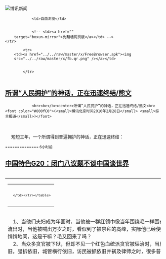 

<img src="../../raw/master/x/logo_40.gif" alt="博讯新闻"/>
<table>
    <tr>
                
                <td>自由浏览</td>
        
        
                <!-- <td><a href=""
        target="boxun-mirror">免翻墙网页版</a></td> -->
    </tr>
    
            <tr>
        <td><a href="../../raw/master/x/FreeBrowser.apk"><img
        src="../../raw/master/x/fb.qr.png" /></a></td>

        
            </tr>
</table>
<h2>
	<a href="http://www.boxun.com/news/gb/pubvp/2016/02/201602280853.shtml" target="boxun-mirror">所谓“人民拥护”的神话，正在迅速终结/熊文</a>
</h2>
<p><tr><td class="F11" colspan="2" style="line-height:18pt; font-family:宋体; font-size: 12pt;padding:10px;border-top:0"> 

                <br><b></b><center>所谓“人民拥护”的神话，正在迅速终结/熊文<br><font color="#000fC0">(<small>博讯北京时间2016年2月28日</small> <small>综合报道</small>)</font>
</center>
                <!--bodystart-->      <br>
    <br>
     短短三年，一个所谓得到普遍拥护的神话，正在迅速终结： 
<table cellpadding="4" align="left" border="0" width="300" height="250"><tr><td>
<table cellpadding="2" cellspacing="0" border="0"><tr><td align="center" style="line-height:18pt; font-family:宋体; font-size: 10pt;padding:10px;border-top:0">

<!-- boxun.com_300x250_article-embed_chinese -->

<!-- boxun.com_300x250_article-embed_chinese -->
<div id="box006">
<script type="text/javascript">

</script>
</div>


     </td></tr></table>
</td></tr></table>
<br>
                       1、当他们夫妇成为年画时，当他被一群红领巾像当年围绕毛一样围在中间时，当网上不时有大大麻麻的新歌流出时，当他被喊出万岁之时，看似到了被崇拜的高峰，实际他已经使更多的民众心惊了。经历了文革的人民会悄悄地问，这是干嘛？毛又回来了吗？<br>
    2、当众多贪官被下狱，但却不见一个红色血统派贪官被惩治时，当反腐的成果并未惠及民生，两级分化依旧，强拆依旧，城管横行依旧，访民被抓依旧并祸及律师之时，很多普通民众慢慢会明白，他是来救</td></tr></p>
<p>
	<small> ============== 6小时前</small>
</p><h2>
	<a href="http://www.boxun.com/news/gb/intl/2016/02/201602281148.shtml" target="boxun-mirror">中国特色G20：闭门八议题不谈中国谈世界</a>
</h2>
<p><tr>
<td class="F11" colspan="2" style="line-height:18pt; font-family:宋体; font-size: 12pt;padding:10px;border-top:0"> 

                <br><b></b><center>中国特色G20：闭门八议题 不谈中国谈世界<br><font color="#000fC0">(<small>博讯北京时间2016年2月28日</small> <small>首发 - <a href="/cgi-bin/news/support.cgi?art_id=intl201602281148" target="_new">支持此文作者/记者</a></small>)</font>
</center>
                <!--bodystart-->     <br>
    【博闻社】特约记者上海特别报导，2016年G20财长和央行行长会议于当地时间26日晚7点正式开幕，与会各国贵宾正在进行工作晚宴，并进入会议官方议题的第一环节，对全球经济进行正式磋商。<br>
      
<table cellpadding="4" align="left" border="0" width="300" height="250"><tr><td>
<table cellpadding="2" cellspacing="0" border="0"><tr><td align="center" style="line-height:18pt; font-family:宋体; font-size: 10pt;padding:10px;border-top:0">

<!-- boxun.com_300x250_education-article-embed_chinese -->
<div id="box011">
<script type="text/javascript">

</script>
</div>

     </td></tr></table>
</td></tr></table>
<br>
                       博闻社此前独家报导中国国家主席习近平对本次会议已经定下基调：一定不能让中国问题摆上桌面；而为了平衡和安怃与会各方对中国经济的关切，除会议官方议题外，首次作为主席国的中国，只得特别安排「闭门会议」。<br>
    <br>
    千呼万唤始出来。当本次会议的官方议题正式公布时，还是让与会嘉宾和各国媒体大吃一惊，这八大议题的中译版如下：<br>
    <br>
    1、全球经济<br>
    <br>
    2、强健平衡可持续发展框架<br>
    <br>
    3、投资基础设施建设<br>
    <br>
    4、国际金融架构<br>
    <br>
    5、金融领域改革<br>
    <br>
    6、国际税收<br>
    <br>
    7、反恐融资<br>
    <br>
    8、绿色金融<br>
    <br>
    作为全球最高级别的经济会议，G20“双长会”的以上议题本无可厚非；但博闻社特约记者从现场获悉，让与会嘉宾和各国媒体“丈二和尚摸不着头脑”的是，中国一直强调与世界密不可分，而且本次会议又明显带有中国特色，却不谈中国而大谈世界。<br>
    <br>
    博闻社特约记者了解到，按会议官方议程安排，本次“双长会”今晚才正式开幕，但是今天白天的重头戏却是所谓“结构性改革研讨会”和中国央行行长周小川记者会。<br>
    <br>
    其实这两场会议与G20“双长会”并无直接关系，而是中方为防止在G20会议上成为众矢之的，而预先特别安排中国财政部和中国人民银行主办的地地道道的「中国特色」会议。<br>
    <br>
    中国财政部长楼继伟和中国央行行长周小川的会场表现，表面上振振有词和滔滔不绝，却通篇几乎都是不痛不痒式的老调重弹，并未明确释放任何有关人民币汇改的「积极措施」；即使是在长达2小时的记者会上，周小川也是「顾左右而言他」。<br>
    <br>
    作为首次在中国的经济中心上海举行的G20「双长会」，正式会议时间只有明天短短的数小时，却要「大谈特谈」以上八大议题，着实让全世界都为「中国特色」的主席国「捏一把汗」？ ！<br>
    <br>
    博闻社独家详细报道全文：<a href="http://bowenpress.com/news/bowen_category/exclusive">中国特色G20：闭门八议题 不谈中国谈世界</a>
 [博讯首发,转载请注明出处]- <a href="/cgi-bin/news/support.cgi?art_id=intl201602281148" target="_new">支持此文作者/记者</a><!--bodyend-->(博讯 boxun.com) <br><!----> 4801148       
<hr>
<table width="620"><tr><td>
<b></p>
<p>
	<small> ============== 6小时前</small>
</p><h2>
	<a href="http://www.boxun.com/news/gb/china/2016/02/201602262300.shtml" target="boxun-mirror">紫禁城来鸿：“任大炮”跟习近平“叫板”的背后</a>
</h2>
<p><tr><td class="F11" colspan="2" style="line-height:18pt; font-family:宋体; font-size: 12pt;padding:10px;border-top:0"> 

                <br><b></b><center>紫禁城来鸿：“任大炮”跟习近平“叫板”的背后<br><font color="#000fC0"><small>(博讯北京时间2016年2月26日 首发 - <a href="/cgi-bin/news/support.cgi?art_id=china201602262300" target="_new">支持此文作者/记者</a>)</small></font>
</center>
            <!--bodystart-->  <br><b> 【博闻社独家】本文为博闻社特约北京评论员所撰，从另一角度思考“任大炮”任志强因言被中共党媒围攻的事件。据本社了解，任大炮事件未了，背后可能正在蕴酿一场重大动作，或者是中共党内一场政治风暴的预兆。</b><br><br><b>我们拭目以待。</b><br>    <br>    <img src="http://www.boxun.com/news/images/2016/02/201602262300china1.jpg" alt="紫禁城来鸿：“任大炮”跟习近平“叫板”的背后"><br>      （任志强“叫板”习近平，背后大有</td></tr></p>
<p>
	<small> ============== 2天前</small>
</p><h2>
	<a href="http://www.boxun.com/news/gb/china/2016/02/201602252141.shtml" target="boxun-mirror">中共当局继续抹黑律师张凯被监视居住半年命运未卜请看博讯热点：白色恐怖</a>
</h2>
<p><tr><td class="F11" colspan="2" style="line-height:18pt; font-family:宋体; font-size: 12pt;padding:10px;border-top:0"> 

                <br><b></b><center>中共当局继续抹黑 律师张凯被监视居住半年命运未卜<br><font color="blue" size="2">请看博讯热点：<a href="/hot/national_terror.shtml">白色恐怖
</a></font><br><font color="#000fC0">(<small>博讯北京时间2016年2月25日</small> <small>首发 - <a href="/cgi-bin/news/support.cgi?art_id=china201602252141" target="_new">支持此文作者/记者</a></small>)</font>
</center>
                <!--bodystart-->     <img src="http://www.boxun.com/news/images/2016/02/201602252141china1.jpg" alt="中共当局继续抹黑 律师张凯被监视居住半年命运未卜"><p>（张凯的微博页面截图）<br>
    <br>
    【博闻社】今日（2月25日）晚间，党宣新媒体澎湃新闻引述温州网报道「张凯案新进展」，并指：「去年7月以来，温州发生十余起被境内外网络炒作的非法聚集活动，经查，均系张凯幕后策划。据悉张凯企图借助境外势力给政府施压，挑动信教群众与政府的对立情绪」・・・・・・  <br>
    <br>
    该报道被绝大多数舆论指为抹黑，与对曾经的瑞典NGO达林、香港书商桂民海，以及知名维权人士吴淦和709大抓捕中遭难的多名人权律师被抹黑方式同出一辙。<br>
    <br>
    上述文中还有一段当局假借张凯律师口吻的表达，「境外有一种说法，说中国在10年之内会有一些大的变革，我也希望通过这些方法积累一些政治上的资本。我觉得自己在律师界有名气，在教会有群众基础，还有境外支持，将来中国如果发生变革，我也有机会当总统・・・・・・」这段文字透露当局已了解民间关于变革的预期时段，「十年」的说法已经流传很久，虽然没有什么实质性的根据，只表达了民间的预期，但中国当局特意在抹黑文章中提及这点，分析怀疑有恐追查「源头」。<br>
    <br>
    <img src="http://www.boxun.com/news/images/2016/02/201602252141china2.jpg" alt="中共当局继续抹黑 律师张凯被监视居住半年命运未卜"></p>
<p><br>
    <br>
    帮助浙江省基督教徒在全省大拆教堂十字架运动中维权的北京张凯律师自去年8月25日被温州警方带走，后被指定居所监视居住6个月即将期满。外界对身为基督徒的张凯律师的命运极为关注。当局在此时发布抹黑文章，令外界更加担忧。<br>
    <br>
    浙江省2014年年初开始大规模拆除教堂十字架后，37岁的北京维权律师张凯及其助手接受温州100多家教会的委托，协助维权，曾组织由30名律师组成的团队。去年8月25日深夜，张凯及其助手等人被温州警方带走，被以“涉嫌聚众扰乱社会秩序罪”和“为境外窃取、刺探、收买非法提供国家秘密、情报罪”，从8月27日零时起被指定居所监视居住，关押在至今连辩护律师、父母家人都不知道的地方，且不允许通信，并拒绝向辩护律师介绍案情。<br><br><b>根据中国《刑事诉讼法》规定，指定居所监视居住的期限最长为6个月。至今没有儿子任何消息的张凯的母亲，2月24日深夜发微博，感谢各界对张凯案件的关注，表示“要是真正尊重人权，那人身自由一分钟也不应该肆意被限制！若是明日晚是最后期限，我一定呼喊“放人”到最后一刻！”</b><br>
    <br>
    据海外多家人权关注文章报道，2015年11月、2016年2月1日和2月21日，张凯的3位辩护律师张磊、覃臣寿和李贵生，先后收到温州市公安局邮寄的张凯以不同理由解聘律师的便条。<br>
    <br>
    张凯的母亲2月22日晚在得知作了张凯半年律师的贵阳律师李贵生被解聘后在微博上表示，“张凯本无国秘可泄，却失去自由！他再次解聘律师有失常情、常理！待他出来，真相大白！我们拭目以待！”<br>
    <br>
    张凯代表律师李贵生2月21日在微博上表示，“18号上午温州警方收到我的《要求解除指定监视居住法律意见书》和《第六次要求会见张凯先生函》。刚才收到温州警方的信，19号，也就是第二天，署名张凯给我的解聘通知。我很纳闷：真的假的？做他律师快半年了，面没见信未通，坚定认为他无罪，怎么不适合了？”<br>
    <br>
    李贵生律师23日在网上发表张凯案监居期满后的3种可能称，一是取保候审。二是拘留，期限30天。三是向温州</p>
</td></tr></p>
<p>
	<small> ============== 3天前</small>
</p><h2>
	<a href="http://www.boxun.com/news/gb/china/2016/02/201602251601.shtml" target="boxun-mirror">张海涛涉煽颠等罪一审判处有期徒刑19年提上诉请看博讯热点：白色恐怖</a>
</h2>
<p><tr>
<td class="F11" colspan="2" style="line-height:18pt; font-family:宋体; font-size: 12pt;padding:10px;border-top:0"> 

                <br><b></b><center>张海涛涉煽颠等罪一审判处有期徒刑19年 提上诉<br><font color="blue" size="2">请看博讯热点：<a href="/hot/national_terror.shtml">白色恐怖
</a></font><br><font color="#000fC0">(<small>博讯北京时间2016年2月25日</small> <small>首发 - <a href="/cgi-bin/news/support.cgi?art_id=china201602251601" target="_new">支持此文作者/记者</a></small>)</font>
</center>
                <!--bodystart-->      按：新疆维权人士张海涛案的律师刘正清在上周会面张海涛后，给博讯发来了见面后了解到的情况。<br>
    <br>
    <div align="center"><img src="http://upload.bx.tl/news/temp14/201602250057451.png" width="500"></div>（张海涛照片。由他家人提供）<br>
    <br>
    我于2016年2月18日（星期四）上午在乌鲁木齐市新疆维吾尔自治区看守所会见了张海涛。<br>
    <br>
    张海涛表现得很坚强，他对我说：“看守所的警察劝认罪，争取轻判。”但他认为自己无罪，他说“我是无罪的，我始终会为自己做无罪辩护”。<br>
    <br>
    会面之间他要我转告：对一段时间来外面朋友们表达的关注、关心和给予的帮助，表示感谢！<br>
    <br>
    判处张海涛一审结果如下：<br><br><b>煽动颠覆国家政权罪有期徒刑15年，剥夺政治权利5年，并处没收个人财产10万元；为境外刺探、非法提供情报员罪有期徒刑5年，剥夺政治权利1年，并处没收个人财产2万元。数罪并罚有期徒刑19年，剥夺政治权利5年，并处没收个人财产12万元。判后，张海涛提出了上诉。</b><br>
    <br>
    我当天下午即到乌鲁木齐市中级法院与经办法官交涉此案的相关意见及递交相关法律手续。在家属的陪伴下约见了一审经办法官王某。王某称当天（2016年2月18日）下午会向高院移交卷宗，律师阅卷要到高院才能阅，并告诉我阅卷时事先应与高院取得联系。                                   <br>
    <br>
    刘正清 2016-2-23<br>
    <br>
    （博讯去年八月曾发过张海涛被捕的消息，相关链接：<a href="http://www.boxun.com/news/gb/china/2015/08/201508011101.shtml#.Vs6xx86kl3p" style="color:blue;">《新疆维权人士张海涛被以寻衅滋事罪正式逮捕》</a>）
 [博讯首发,转载请注明出处]- <a href="/cgi-bin/news/support.cgi?art_id=china201602251601" target="_new">支持此文作者/记者</a><!--bodyend-->(博讯 boxun.com) <br><!-- http://upload.bx.tl/news/temp14/201602250057451.png--> 611601       
<hr>
<table width="620"><tr><td>
<b></p>
<p>
	<small> ============== 3天前</small>
</p><h2>
	<a href="http://www.boxun.com/news/gb/intl/2016/02/201602252346.shtml" target="boxun-mirror">快讯：访民成功拦截外交部长王毅的车队请看博讯热点：“麻雀行动”</a>
</h2>
<p><tr>
<td class="F11" colspan="2" style="line-height:18pt; font-family:宋体; font-size: 12pt;padding:10px;border-top:0"> 

                <br><b></b><center>快讯：访民成功拦截外交部长王毅的车队<br><font color="blue" size="2">请看博讯热点：<a href="/hot/UN_Petition.shtml">“麻雀行动”
</a></font><br><font color="#000fC0">(<small>博讯北京时间2016年2月25日</small> <small>首发 - <a href="/cgi-bin/news/support.cgi?art_id=intl201602252346" target="_new">支持此文作者/记者</a></small>)</font>
</center>
                <!--bodystart-->     赵岩从华盛顿截车现场报道：美东时间上午约10点半，访民在华盛顿成功拦截外交部长王毅的车，致使其停了近一分钟。<br>
    <br>
     截车地点在CSIS（国际战略研究中心），北京访民郭红和湖南访民张冲在前面拦车。参与拍摄的博讯记者Abula被一名黑人保安打破鼻子，她还骂：Prick, shit等。 
<table cellpadding="4" align="left" border="0" width="300" height="250"><tr><td>
<table cellpadding="2" cellspacing="0" border="0"><tr><td align="center" style="line-height:18pt; font-family:宋体; font-size: 10pt;padding:10px;border-top:0">

<!-- boxun.com_300x250_article-embed_chinese -->

<!-- boxun.com_300x250_article-embed_chinese -->
<div id="box006">
<script type="text/javascript">

</script>
</div>


     </td></tr></table>
</td></tr></table>
<br>
                       <br>
    细节和视频稍后补充。
 [博讯首发,转载请注明出处]- <a href="/cgi-bin/news/support.cgi?art_id=intl201602252346" target="_new">支持此文作者/记者</a><!--bodyend-->(博讯 boxun.com) <br><!----> 242346       
<hr>
<table width="620"><tr><td>
<b></p>
<p>
	<small> ============== 3天前</small>
</p><h2>
	<a href="http://www.boxun.com/news/gb/intl/2016/02/201602240940.shtml" target="boxun-mirror">王毅华盛顿难逃访民追堵现大使馆正侧门已被访民堵住请看博讯热点：习近平访美</a>
</h2>
<p><tr>
<td class="F11" colspan="2" style="line-height:18pt; font-family:宋体; font-size: 12pt;padding:10px;border-top:0"> 

                <br><b></b><center>王毅华盛顿难逃访民追堵 现大使馆正侧门已被访民堵住<br><font color="blue" size="2">请看博讯热点：<a href="/hot/xjpvisitingUSA.shtml">习近平访美
</a></font><br><font color="#000fC0">(<small>博讯北京时间2016年2月24日</small> <small>首发 - <a href="/cgi-bin/news/support.cgi?art_id=intl201602240940" target="_new">支持此文作者/记者</a></small>)</font>
</center>
                <!--bodystart-->     博讯华盛顿2016年2月23日晚8时。王毅抵达华盛顿和美国谈朝鲜半岛局势和南海争端。在美国的访民从官媒得知这个消息后立即赶往华盛顿进行请愿。<br>
    <br>
    此刻，来自美国各地的中国访民把外交部长王毅堵在中国驻美国大使馆中出不来。<br>
    <br>
    中国驻美大使馆有两个出口，都被访民堵住。<br>
    <br>
    访民高呼：王毅 见访民<br>
    <br>
    现场访民决心今天一定要王毅见面表态，绝不撤退。<br>
    <br>
    按着官方媒体报道，王毅于今天中午2点在美国国务院有个会谈及记者招待会。<br>
    <br>
    先行赶到华盛顿的20多位访民访民12点就在美国国务院准备向外交部长王毅递交诉状及冤情材料。<br>
    <br>
    但是进出国务院的通道至少有四条，访民选择了15年9月拦截习近平车队告御状的地点。但这次美国特情局显然是提高了警戒技巧，他们先派出了警力在访民的周围，摆出一副戒备森严的态势。访民当时判断，这样的警戒应该是车队要过来，等到中午2点05分，警戒人员陆续撤退，访民意识到，特情局是声东击西。<br>
    <br>
    华盛顿DC今天一直下中雨，天气寒冷，访民个个全身湿透，但不甘心不放弃维权的访民又赶到了国务院的正门，这时王毅的车队早已进去，特勤人员戒备森严。<br>
    <br>
    访民再接再厉，稍事休整后，准备赶往王毅下榻的宾馆继续追访，中间判断有可能王毅会去大使馆，所有访民冒着寒雨赶到大使馆，果然发现全部的车队都在里面，这次让访民堵个真着。<br>
    <br>
    记者发稿时，大使馆门口的口号此起彼伏。苦雨寒风中的访民情绪高涨，势必要向王毅要个回应。<br>
    <img src="http://www.boxun.com/news/images/2016/02/201602240940intl1.jpg" alt="王毅华盛顿难逃访民追堵 现大使馆正侧门已被访民堵住"><p><br>
    <img src="http://www.boxun.com/news/images/2016/02/201602240940intl2.jpg" alt="王毅华盛顿难逃访民追堵 现大使馆正侧门已被访民堵住"></p>
<p><br>
    <img src="http://www.boxun.com/news/images/2016/02/201602240940intl3.jpg" alt="王毅华盛顿难逃访民追堵 现大使馆正侧门已被访民堵住"></p>
<p><br>
    <img src="http://www.boxun.com/news/images/2016/02/201602240940intl4.jpg" alt="王毅华盛顿难逃访民追堵 现大使馆正侧门已被访民堵住"></p>
<p><br>
    <img src="http://www.boxun.com/news/images/2016/02/201602240940intl5.jpg" alt="王毅华盛顿难逃访民追堵 现大使馆正侧门已被访民堵住"></p>
<p><br>
    <img src="http://www.boxun.com/news/images/2016/02/201602240940intl6.jpg" alt="王毅华盛顿难逃访民追堵 现大使馆正侧门已被访民堵住"></p>
<p><br>
    <img src="http://www.boxun.com/news/images/2016/02/201602240940intl7.jpg" alt="王毅华盛顿难逃访民追堵 现大使馆正侧门已被访民堵住"></p>
<p><br>
    <img src="http://www.boxun.com/news/images/2016/02/201602240940intl8.jpg" alt="王毅华盛顿难逃访民追堵 现大使馆正侧门已被访民堵住"></p>
<p><br>
    <img src="http://www.boxun.com/news/images/2016/02/201602240940intl9.jpg" alt="王毅华盛顿难逃访民追堵 现大使馆正侧门已被访民堵住"></p>
<p><br>
    <img src="http://www.boxun.com/news/images/2016/02/201602240940intl10.jpg" alt="王毅华盛顿难逃访民追堵 现大使馆正侧门已被访民堵住"></p>
<p><br>
    <img src="http://www.boxun.com/news/images/2016/02/201602240940intl11.jpg" alt="王毅华盛顿难逃访民追堵 现大使馆正侧门已被访民堵住"></p>
<p><br>
    <img src="http://www.boxun.com/news/images/2016/02/201602240940intl12.jpg" alt="王毅华盛顿难逃访民追堵 现大使馆正侧门已被访民堵住"></p>
<p>
 [博讯首发,转载请注明出处]- <a href="/cgi-bin/news/support.cgi?art_id=intl201602240940" target="_new">支持此文作者/记者</a><!--bodyend-->(博讯 boxun.com) <br><!-- http://upload.bx.tl/news/temp14/201602231835081.jpg http://upload.bx.tl/news/temp14/201602231835082.jpg http://upload.bx.tl/news/temp14/201602231835083.jpg http://upload.bx.tl/news/temp14/201602231835084.jpg http://upload.bx.tl/news/temp14/201602231831081.jpg http://upload.bx.tl/news/temp14/201602231831082.jpg http://upload.bx.tl/news/temp14/201602231831083.jpg http://upload.bx.tl/news/temp14/201602231831084.jpg http://upload.bx.tl/news/temp14/201602231832251.jpg http://upload.bx.tl/news/temp14/201602231832252.jpg http://upload.bx.tl/news/temp14/201602231832253.jpg http://upload.bx.tl/news/temp14/201602231832254.jpg--> 4930940       
</p>
<hr>
<table width="620"><tr><td>
<b></p>
<p>
	<small> ============== 4天前</small>
</p><h2>
	<a href="http://www.boxun.com/news/gb/china/2016/02/201602231542.shtml" target="boxun-mirror">支付宝后台偷拍手机用户大陆个人隐私底线击穿</a>
</h2>
<p><tr>
<td class="F11" colspan="2" style="line-height:18pt; font-family:宋体; font-size: 12pt;padding:10px;border-top:0"> 

                <br><b></b><center>支付宝后台偷拍手机用户 大陆个人隐私底线击穿<br><font color="#000fC0">(<small>博讯北京时间2016年2月23日</small> <small>综合报道</small>)</font>
</center>
                <!--bodystart-->      国产移动应用的权限需求和后台活动再次引发了关注，这一次又是支付宝。<br>
    <br>
    <div align="center"><img src="http://upload.bx.tl/news/temp14/201602230037022.png" width="500"></div>（摄像头权限是循环获取的，拒绝之后会不断重新提示。）<br>
    <br>
    支付宝是最流行的中国移动应用之一，安装量有数亿之多，它的体积庞大功能庞杂，用户根本无法了解它在后台究竟会干什么。<br>
    <br>
    Twitter用户typcn报告称，“支付宝安卓版每隔X分钟（服务器指定）会在后台开启摄像头拍照，录音X秒，然后上传到服务器上。”<br>
    <br>
    分析指：支付宝的 so 文件其实是假的 so，根本就是一个完整的 APK，里面五脏俱全，也就是说支付宝是直接动态加载 APK。<br>
    <br>
    <div align="center"><img src="http://upload.bx.tl/news/temp14/201602230037021.png" width="500"></div>（twitter截图）<br>
    <br>
    作者进一步指出，支付宝的偷拍是“开启相机预览，设置相机预览回调，然后从相机预览的画面里面拿一帧，这样不会调用 takePhoto ，在部分强制开启拍照声音的手机上，也不会出现声音，因为是在预览缓冲中拿的图像。”<br>
    <br>
    <div align="center"><img src="http://upload.bx.tl/news/temp14/201602230029411.png" width="500"></div>（去年11月，支付宝曾被Google Play下架处理，原因是后台下载APK。支付宝资金则辩称说下架是因为Google规定app不能自带升级功能）<br>
    <br>
    大陆社交网站“知乎”上呈现了一些相关讨论，名为“东仙队长”的网友表示：“我的 Nexus 5x 被我修改了内核，然后出了一点 Bug，只要调起摄像头无论拍照与否都可能出现系统严重卡死必须重启才能解决的问题，但一直没找到出问题的代码，就一直没修。但用了一段时间后出现了即使不启动相机相关的应用有时候用着用着也可能出现卡死。一开始还很纳闷，然而后来卸载了支付宝就一切正常了。。。看了这个隐私门的事情，我觉得完全解释了这一现象发生的原因。”<br>
    <br>
    另有网友指出：“支付宝占用的存储会越来越大。2、阿里的用户画像越来越精准，什么职业，家住哪里，收入、配偶等信息。人在做，阿里在看啊。3、Android会越来越卡，用户担心自己的隐私，而转投ios阵营。导致大批Android中级程序员失业。”<br>
    <br>
    还有网友评论，这些大公司爱怎么来怎么来，不怕用户抱怨，就怕股东抱怨不赚钱。吐槽的评论则说：女生再也不敢躺在床上用支付宝了。<br>
    <br>
    目前为止尚未看到支付宝官方的回应。<br>
    <br>
    有twitter网友指出：事实上大陆的移动应用生态环境是非常糟糕的，相对数量的app会在安装时要求本身应用并不需要使用的权限，而国外产品这方面的情况好很多。拒绝国产应用（app）和国行手机永远是正确的。<br>
    <br>
    更多的网友不禁发问：在苹果公司努力与政府对峙以保护用户隐私的同时，中国手机用户的个人隐私底线在哪里？
 [博讯综合报道] <!--bodyend-->(博讯 boxun.com) <br><!-- http://upload.bx.tl/news/temp14/201602230037022.png http://upload.bx.tl/news/temp14/201602230037021.png http://upload.bx.tl/news/temp14/201602230029411.png--> 541542       
<hr>
<table width="620"><tr><td>
<b></p>
<p>
	<small> ============== 5天前</small>
</p><h2>
	<a href="http://www.boxun.com/news/gb/china/2016/02/201602231908.shtml" target="boxun-mirror">纽时记者爆万达文件照再证中国首富与中共勾结请看博讯热点：深度报道</a>
</h2>
<p><tr>
<td class="F11" colspan="2" style="line-height:18pt; font-family:宋体; font-size: 12pt;padding:10px;border-top:0"> 

                <br><b></b><center>纽时记者爆万达文件照 再证中国首富与中共勾结<br><font color="blue" size="2">请看博讯热点：<a href="/hot/investigative.shtml">深度报道
</a></font><br><font color="#000fC0">(<small>博讯北京时间2016年2月23日</small> <small>综合报道</small>)</font>
</center>
                <!--bodystart-->     <div align="center"><img src="http://upload.bx.tl/news/temp14/201602230405581.jpg" width="500"></div>（香港媒体根据纽时报道所列万达政商关系图。）<br>
    <br>
    【博闻社】《纽约时报》驻北京记者傅才德（Mike Forsythe）今天（2月23号）在推特上首次揭露大连万达集团内部文件照片，佐证该报去年4月报道万达集团与中共权商勾结的报道。文件显示前中共中央政治局委员王兆国之子王新亮曾身为万达第四大股东，及前全国政协主席贾庆林女婿李伯潭的五谷丰投资咨询公司，和艺人XXX的母亲李涿生，均为万达股东。<br>
    <br>
    万达集团董事长王健林为2015年全球华人首富，集团在中国的快速成长被认为背后有庞大的政商势力撑腰，纽约时报曾于2015年4月28日报导，包括中共总书记习近平胞姊齐桥桥、中国全国人大常委前副委员长王兆国之子王新宇、中国全国政协前主席贾庆林的女婿李伯潭等，都曾是万达股东。<br>
    <br>
    当时纽约时报指出：「公司记录显示，在北京新成立的一家公司――铭豪控股――获得了王健林名下的旗舰公司万达集团的2.5%的股份，成为最大的外部股东」，报导并说，这笔股权在报导刊登当时的价值已超过6.4亿美元。<br>
    <br>
    傅才德在报导中指出，王兆国的儿子王新宇是铭豪公司的控股股东，实际上，王新宇在公司内担任董事与总经理职务。报导又说，该公司后来把万达股权转让给了一个名叫杨欣的年轻女子，她是王兆国的外甥女。<br>
    <br>
    记录中显示，第二家公司的所有者名叫潘永斌，63岁，他的公司地址、员工和电话号码与贾庆林的女婿李伯潭在北京经营的一家投资公司相同。潘永斌还是李伯潭拥有的多家公司的董事，包括其名下的主要的投资公司。<br>
    <br>
    随着万达在此后几年的繁荣发展，这些早期投资的价值飙升。<br>
    <br>
    根据万达提交给政府的文件，王兆国之子控制的公司用不到50万美元购买了万达的股份， 不过该公司自己的记录中没有显示这笔交易。这些文件中关于第二家公司的信息更加全面，显示那家公司为万达的股权支付了约20万美元。这两笔股权目前的价值已分别超过6.4亿美元和2.5亿美元。<br>
    <br>
    傅才德接着指出，2007年9月，另一家在北京新成立的公司――五谷丰投资咨询公司――获得了大连合兴投资有限公司1.53%的股份，成为万达的第五个股东。<br>
    <br>
    傅才德表示，五谷丰的所有者名叫潘永斌，他的公司地址、员工和电话号码，与时任中国全国政协主席的贾庆林的女婿李伯潭在北京经营的一家投资公司相同。潘永斌还是李伯潭拥有的多家公司的董事，包括其名下的主要的投资公司。<br>
    <br>
    2009年，万达再次向外部股东派发股份， 私下出售了公司8.5%的股权。万达的八名新投资者中包括一家北京公司，该公司由习近平的姐姐齐桥桥以及她的丈夫邓家贵通过一个控股公司网络所持有。<br>
    <br>
    但是二人在万达持有的股份2013年10月8日转让给了一个长期商业伙伴，当时他们股份的估值达2.4亿美元，2009年二人买入时的价格是2860万美元。记录没有显示该名商业伙伴买入的价格，但此人曾与齐桥桥和邓家贵在不同的企业岗位上合作超过10年。<br>
    <br>
    万达的另一个新股东，是由清华控股部分持有并管理的一家投资基金。清华控股是北京名校清华大学的投资机构，当时它的主要负责人是胡海峰，时任国家主席胡锦涛之子。没有迹像显示胡海峰曾得益于万达的股份，也没有迹像表明他本人持有任何万达股份。<br>
    <br>
    一些人获得了早期投资万达的机会，但他们的身份很难确定。其中之一是金怡，她在2009年获得了现在价值约2.5亿美元的股份。但她身份证上的地址并不完整，而且在该社区官方的居民记录中，也并没有她的名字。<br>
    <br>
    然而，公司记录显示，金怡是温如春的商业伙伴。温如春别名常丽丽(Lily Chang)，是2003年到2013年在任的前总理温家宝的女儿。在北京一家房地产公司的三名合伙人当中，金怡和常丽丽均名列其中。<br>
    <br>
    不过，纽约时报过去并未公布与上述报导相关的直接文件证据，而今日这两份文件算是证实傅才德的报导正确。<br>
    <br>
    据傅才德披露的第一份大连万达集团内部股东会决议文件，时间是2007年7月28日，地点在北京万达大厦28楼会议室。其决议共包括四点。其中引发注目的是第一点：<br>
    <br>
    「大连合兴投资有限公司将持由的大连万达集团股份有限公司8160万股股份中的300万股股份转让给铭豪控股有限公司。」<br>
    <br>
    同时，底下还有四家大连万达集团股东的签名与盖章，除了铭豪控股外，还包括大连合兴投资有限公司、大连一方集团有限公司，以及北京万达投资有限公司。<br>
    <br>
    另外在2011年万达的第三次股东临时大会决议，时间是12月12日，其第一页所列的万达股东列表中，北京五谷丰投资咨询有限公司在倒数第七，认购股份数为3240万股，占0.867%；李涿生位于倒数第二，认购股份数为1800万股，占0.482%。傅才德特别用红笔注明，李涿生即为章子怡之母。<br>
    <br>
    不过，傅才德在推特上表示，不清楚为何李涿生会成为万达的股东。但据新浪财经网报导，李涿生是在2008年12月以自然人身份买入大连万达900万股的股份，在此后的增资扩股中倍增为1800万股。<br>
    <br>
    （博闻社原文报道链接：<a href="http://bowenpress.com/news/bowen_69540.html" style="color:red;">《纽时记者爆万达集团内部文件照 再证中国首富与中共「权商勾结」》</a>）
 [博讯综合报道] <!--bodyend-->(博讯 boxun.com) <br><!-- http://upload.bx.tl/news/temp14/201602230405581.jpg--> 361908       
<hr>
<table width="620"><tr><td>
<b></p>
<p>
	<small> ============== 5天前</small>
</p><h2>
	<a href="http://www.boxun.com/news/gb/china/2016/02/201602231633.shtml" target="boxun-mirror">大陆拆封闭小区：流于形式的开放和根深蒂固的封闭请看博讯热点：强行拆迁</a>
</h2>
<p><tr>
<td class="F11" colspan="2" style="line-height:18pt; font-family:宋体; font-size: 12pt;padding:10px;border-top:0"> 

                <br><b></b><center>大陆拆封闭小区：流于形式的开放和根深蒂固的封闭<br><font color="blue" size="2">请看博讯热点：<a href="/hot/chaiqian.shtml">强行拆迁
</a></font><br><font color="#000fC0">(<small>博讯北京时间2016年2月23日</small> <small>综合报道</small>)</font>
</center>
                <!--bodystart-->     <img src="http://www.boxun.com/news/images/2016/02/201602231633china1.jpg" alt="大陆拆封闭小区：流于形式的开放和根深蒂固的封闭"><p>（图片来源：google）<br>
    <br>
    【博闻社】周日（2月21日），国务院发布有关城市规划建设管理的意见，其中要求，新建住宅要推广街区制，原则上不再建设封闭住宅小区。已建成的住宅小区和单位大院要逐步打开，实现内部道路公共化。国务院指，此举旨在“解决交通路网布局问题，促进土地节约利用”。<br>
    <br>
    消息在网上引发热议。观察显示，大多数网民不支持这种做法。<br>
    <br>
    有网民基于业主利益认为，购房时很多小区道路都算公摊交了钱的，算是业主所有。强行拆除小区围墙，将道路充公，会不会违背现行《物权法》呢？「小区里的老人可以在小区里的道路悠闲的散步，孩子在小区草坪上快乐的玩耍。封闭性的小区对大多数业主来说都是有利的。开放后，可以预见的就是，大量的社会车辆跟电瓶车，会为了避开小区外的一个红绿灯而抄近路通过小区，到时候小区的道路将一片繁忙。想必到时候大家想散个步是不太可能了，更别说那些不长眼又骑的飞快的电瓶车对小孩及老人的威胁了。」<br>
    <br>
    有中国法学专家也认为，这一政策是长期混淆公私领域，对私有财产保护不力的惯性。<br>
    <br>
    对于国务院给出的「解决交通问题」这一理由，网友以海外为例加以反驳。比如新加坡，其目前仅有60多万辆私家车，1998年就开始实施拥堵费，而购车成本高昂，同时大力建设地铁、轻轨，一半以上是单行线，开车还不如坐地铁。但是，更重要的还是城市规划做得好，住宅区与工业区、金融区是相匹配的，大部分的上班族都用不着坐很久的车，大部分学校距离住宅区不会超过500米，且不用穿过主干道，根本用不着车子接送。这样井然有序的城市，首先不会有重大的拥堵问题，其次也不会有随之而来的让小区通道充公这样的拍脑袋决策。<br>
    <br>
    不过也有政治学者认为，此举为一直形式上的「开放」，实质的大一统和深入性监管。<br>
    <br>
    中国大院体制的全面固定是70年代初期，围墙从此成为中国城市社区的标志，也是中国政治最接近极权主义化的阶段，贯穿1970到80年代，形成中国特色的封建化城市格局。如果称其为农耕或许准确，但是意义是一样。中国在49年后的工业化也是一个封建工业化的进程。直到今天，拆除围墙的决定主要还是规划学者研议多年、李克强城镇化推行不力而以此为突破。算是决心很大，朝向「开放社会」进了一步，可惜仍旧流于形式，社会真正的开放是结社、出版、言论的自由，这方面中共政府是没可能做到的。<br>
    <br>
    另方面，这种形式上的开放也为统一监管制造了便利。推特网友分析指出，拆除小区围墙是精心算计的社区重构，摧毁业主共同体。虽然现在党已经做到无缝不入，但这些年房地产经济的一个客观结果是达成了社区权利的物理分割，业委会的法律地位阻碍了街道居委会对居民生活的全面干预。打掉围墙就是肢解社区共同体，将民众彻底原子化，这样洪水来临民众没有任何组织能力，则反之愈加仰赖政权稳定。<br>
    <br>
    （博闻社原文链接：<a href="http://bowenpress.com/news/bowen_69564.html" style="color:red;">《分析人士谈中国拆除封闭小区：流于形式的“开放”和根深蒂固的封闭》</a>
 [博讯综合报道] <!--bodyend-->(博讯 boxun.com) <br><!-- http://upload.bx.tl/news/temp14/201602230129421.jpg--> 4111633       
</p>
<hr>
<table width="620"><tr><td>
<b></p>
<p>
	<small> ============== 5天前</small>
</p><h2>
	<a href="http://www.boxun.com/news/gb/china/2016/02/201602230114.shtml" target="boxun-mirror">专访遇罗克胞弟遇罗文：爆发革命已不可避免/视频</a>
</h2>
<p><tr><td class="F11" colspan="2" style="line-height:18pt; font-family:宋体; font-size: 12pt;padding:10px;border-top:0"> 

                <br><b></b><center>专访遇罗克胞弟遇罗文：爆发革命已不可避免/视频<br><font color="#000fC0">(<small>博讯北京时间2016年2月23日</small> <small>首发 - <a href="/cgi-bin/news/support.cgi?art_id=china201602230114" target="_new">支持此文作者/记者</a></small>)</font>
</center>
                <!--bodystart-->     【博闻社独家】下月5日是中国人权先驱遇罗克遇害46周年。定居北美的遇罗克胞弟遇罗文近日接受博闻社专访，就中共时局发表看法，认为目前形势下中国发生和平转型、走向民主化可能几乎没有了，发生革命已不可避免。他坚信即便共产党倒台，中国也不会大乱，因为人民的道德良知已超过了对暴政的忍耐。<br>
    <br>
    中共太子党习近平上台后，俨以「根正苗红接班人」自居，党媒喉舌不时炫耀习的父亲、中共改革派元老习仲勋，大有吹捧习近平出身名门、「老子英雄儿好汉」之寓意，当年被遇罗克怒批的「血统论」再度漾溢于表，文革遗味甚盛，令外界无不</td></tr></p>
<p>
	<small> ============== 5天前</small>
</p><h2>
	<a href="http://www.boxun.com/news/gb/china/2016/02/201602221608.shtml" target="boxun-mirror">官媒发文抨击任志强反党措辞尖厉被指大字报</a>
</h2>
<p><tr>
<td class="F11" colspan="2" style="line-height:18pt; font-family:宋体; font-size: 12pt;padding:10px;border-top:0"> 

                <br><b></b><center>官媒发文抨击任志强反党 措辞尖厉被指大字报<br><font color="#000fC0">(<small>博讯北京时间2016年2月22日</small> <small>首发 - <a href="/cgi-bin/news/support.cgi?art_id=china201602221608" target="_new">支持此文作者/记者</a></small>)</font>
</center>
                <!--bodystart-->     <img src="http://www.boxun.com/news/images/2016/02/201602221608china1.jpg" alt="官媒发文抨击任志强反党 措辞尖厉被指大字报"><p>（任志强。资料图片）<br>
    <br>
    【博闻社】官媒北京日报旗下的《千龙网》今日（2月22号）发表了一篇火药味十足的批判文章，题为《谁给了任志强反党的底气》，文章针对任志强对“党媒姓党”一说的反驳言论发起攻击，以任志强本人是共产党员为由，指其“党性沦丧”。观察人士指，此文措辞颇有文革时期大字报的风格。<br>
    <br>
    习近平周五（2月19日）走访了三家党喉，并在中共新闻舆论工作座谈会上强调：“媒体更好地向世界报道中国，加强国际影响力”、“要加强国际传播能力建设，增强国际话语权，集中讲好中国故事，同时优化战略布局，着力打造具有较强国际影响的外宣旗舰媒体”，还当场连线了央视华盛顿北美分台。此后央视现场打出“党媒姓党”字样引发舆论热议，任志强就是在此事中跟进的评论。<br>
    <br>
    党管媒体是中共几十年一贯的“传统”，但召开新闻舆论工作座谈会、直接点名要求媒体“姓党”，还是首次。<br>
    <br>
    千龙网的文字以坚定的口吻声明“党媒要有党性原则”，还说“舆论阵地的战斗，意识形态领域的硝烟，是时时刻刻的拼刺刀，面对没有一日不拱卒的公知推墙党，我们必须要用党性原则，扎紧篱笆修好围栏”。措辞具有较广泛的指涉。<br>
    <br>
    分析人士认为，此文由于出自官方背景网络媒体，其撰文主旨或有官方授意。任志强在大陆的生意更多依靠政府的支持，但网络舆论方面，他似乎一直在走所谓的建设性批评路线，也就是评论界称之为骑墙的姿态。在去年，习近平强调统战网络大V后，很多微博名人疑似被收编、或以待收编姿态出现，他们的言论对中共的政权稳定不具危害性，中共当局允许甚至鼓励他们的存在，被观察界认为是极权的进化特征。<br>
    <br>
    但此次官媒的大批判姿态似乎透露对任志强的“信任程度”还不够外界所认为的那般高，当然也不排除指桑骂槐敲打所有微博名人，比如针对习近平主张的“不得妄议”说，同时也透露出习近平政府对媒体管制的重视程度高于其前任。<br>
    <br>
    博闻社原文链接：<a href="http://bowenpress.com/news/bowen_69264.html" style="color:blue;">官媒发文抨击任志强、强调“党媒必须姓党” 被指大字报</a>
 [博讯首发,转载请注明出处]- <a href="/cgi-bin/news/support.cgi?art_id=china201602221608" target="_new">支持此文作者/记者</a><!--bodyend-->(博讯 boxun.com) <br><!-- http://upload.bx.tl/news/temp14/201602220101521.jpg--> 151608       
</p>
<hr>
<table width="620"><tr><td>
<b></p>
<p>
	<small> ============== 6天前</small>
</p><h2>
	<a href="http://www.boxun.com/news/gb/china/2016/02/201602220528.shtml" target="boxun-mirror">习近平亲选刘仕余接肖钢，黄奇帆何去何从？</a>
</h2>
<p><tr><td class="F11" colspan="2" style="line-height:18pt; font-family:宋体; font-size: 12pt;padding:10px;border-top:0"> 

                <br><b></b><center>习近平亲选刘仕余接肖钢，黄奇帆何去何从？<br><font color="#000fC0">(<small>博讯北京时间2016年2月22日</small> <small>首发 - <a href="/cgi-bin/news/support.cgi?art_id=china201602220528" target="_new">支持此文作者/记者</a></small>)</font>
</center>
                <!--bodystart-->      博闻社中南海报道，备受瞩目的证监会手术终于动刀，并不为亿万股民熟悉的刘仕余，接任广为人知又人人喊打的肖钢，成为新一任中国证券业掌门人；而呼声更高的金融市长黄奇帆，或将另有任用。<br>
    <br>
     业界人士向博闻社表示，面对中国股市的怨声载道，肖钢做替罪羊下课并无悬念。国务院在物色新任证监会主席时，慎之又慎，曾经有多名合适人选，经权衡再三，黄奇帆入围最后两位最佳人选；在最终上报中国国家主席习近平时，他用红笔圈下了刘仕余的名字。 
<table cellpadding="4" align="left" border="0" width="300" height="250"><tr><td>
<table cellpadding="2" cellspacing="0" border="0"><tr><td align="center" style="line-height:18pt; font-family:宋体; font-size: 10pt;padding:10px;border-top:0">

<!-- boxun.com_300x250_education-article-embed_chinese -->
<div id="box011">
<script type="text/javascript">

</script>
</div>

     </td></tr></table>
</td></tr></table>
<br>
                       <br>
    博闻社此前曾多次独家报道伤痕累累的中国股市，尤其是中国总理李克强在猴年春节假期后的首次国务院常务会议上，更是罕见地效仿其前任温家宝，严厉批评了有关部门。博闻社从中南海高层又独家获悉，免职肖钢，只是对中国证监会动手术的第一刀，中国证监会乃至中国金融业改组的步伐，将进一步提速。<br>
    <br>
    博闻社早就独家披露，作为不倒翁的重庆市长黄奇帆，最终能否进京，年龄问题是关键因素。中南海高层进一步向博闻社确认，习近平新年伊始，首选重庆进行考察，其实是实地对黄奇帆的期末大考；选择刘仕余接替肖钢，表明习近平对黄奇帆的考试成绩很满意，或将对其另降大任。外界已经传出黄奇帆会取代</td></tr></p>
<p>
	<small> ============== 6天前</small>
</p><h2>
	<a href="http://www.boxun.com/news/gb/china/2016/02/201602200048.shtml" target="boxun-mirror">夺枪后再夺笔习近平借视察三大喉舌央媒敲打中宣部请看博讯热点：习近平观察</a>
</h2>
<p><tr><td class="F11" colspan="2" style="line-height:18pt; font-family:宋体; font-size: 12pt;padding:10px;border-top:0"> 

                <br><b></b><center>夺枪后再夺笔 习近平借视察三大喉舌央媒敲打中宣部<br><font color="blue" size="2">请看博讯热点：<a href="/hot/xijinping.shtml">习近平观察
</a></font><br><font color="#000fC0">(<small>博讯北京时间2016年2月20日</small> <small>首发 - <a href="/cgi-bin/news/support.cgi?art_id=china201602200048" target="_new">支持此文作者/记者</a></small>)</font>
</center>
                <!--bodystart-->      独家：夺枪之后再夺笔 习近平借视察三大喉舌央媒敲打中宣部<br>
    <br>
    【博闻社独家】中共总书记习近平2月19日上午接续视察人民日报、新华社和中央电视台三大中共喉舌媒体；紧随着又召开新闻舆论工作座谈会。显示习以军改名义独揽军权后，终于将手伸向舆论战线，要对这个他一直未能完全掌控的阵地进行整治；习近平借视察三大央媒敲打中宣部，重掌舆论阵地，趋势甚显。<br>
    <br>
    本社驻北京记者了解到，习近平此次考察三大喉舌媒体是早已策划安排的，就等军队改革大局一定，即由中办安排出行。当局对这次习视察三大央媒十分重视，分管意识形态的政治局常委刘云山、中宣部长刘奇葆亲自陪同；习安插在中宣部的心腹、中宣部常务副部长黄坤明也获钦点陪同。<br>
    <br>
    <img src="http://www.boxun.com/news/images/2016/02/201602200048china1.jpg" alt="夺枪后再夺笔 习近平借视察三大喉舌央媒敲打中宣部"><p><br>
    <br>
    本社获悉，人民日报社长、新华社长、央视台长提前一周已被中</p>
</td></tr></p>
<p>
	<small> ============== 8天前</small>
</p><h2>
	<a href="http://www.boxun.com/news/gb/china/2016/02/201602202249.shtml" target="boxun-mirror">习情人书首版被买断桂民海李波食髓知味终惹祸请看博讯热点：习近平观察</a>
</h2>
<p><tr><td class="F11" colspan="2" style="line-height:18pt; font-family:宋体; font-size: 12pt;padding:10px;border-top:0"> 

                <br><b></b><center>习情人书首版被买断 桂民海李波食髓知味终惹祸<br><font color="blue" size="2">请看博讯热点：<a href="/hot/xijinping.shtml">习近平观察
</a></font><br><font color="#000fC0">(<small>博讯北京时间2016年2月20日</small> <small>首发 - <a href="/cgi-bin/news/support.cgi?art_id=china201602202249" target="_new">支持此文作者/记者</a></small>)</font>
</center>
                <!--bodystart--> <br><b> 独家：习情人书首版被300万买断 桂民海李波食髓知味再出终惹祸</b><br>
    <br>
    【博闻社独家】抓铜锣湾书店五人发生在北京收紧香港言论的大背景下，然而桂民海、李波等离奇“自愿回内地”接受调查，起因复杂。除了他们出版众多大陆政治八卦书籍并在深圳有地下销售点涉“非法经营”，更严重的因素是他们出版的书籍有些涉及高层内斗，疑有某派势力给其出版的书籍放料。<br>
    <br>
    <table cellpadding="0" align="right"><tr><td align="center" style="line-height:10pt; font-family:宋体; font-size: 10pt;padding:0px;border-top:0"><a href="/img/pol1.shtml"><img src="http://www.boxun.com/news/images/2016/02/201602202249china1.jpg" alt="习情人书首版被买断 桂民海李波食髓知味终惹祸" border="0"></a></td></tr></table>
<br>
    <br>
    本社从知情者获悉，桂民海和李波事实上已出版了一本有关习近平情人的书，但面世前被内地用300万港币买断，不料桂民海食髓知味，又在世界各地物色数名作者再写此主题的书，想继续让内地“买断”挣钱，终惹怒有关当局，出动强力部门“了结”。<br>
    <br>
    知情人士指，桂民海和李波其实已于2014年出版了有关习近平情的一本书，但该书在开印前(也有说已印好但未上市)，被山东方面用300万港币买断，包括该书版权。知情者指出，该书买断本不该花那么多钱，山东方面拍马心切，也不懂行情，才出此高价。<br>
    <br>
    消息指，桂民海见钱眼开，食髓知味，又在海外又找了多名写手，继续“创作”习近平情人主题的书，实际上是想让内地当局继续“买断”；为此阿海故意透过关系向内地“放风”，的确引来内地另外的有“兴趣者”。<br>
    <br>
    铜锣湾书店事发后，海外曾有报道指，流亡美国的政治异见人士穆文斌曾代表习近平情史的出版方，与中国大陆有关人士谈判，而穆更称对方的人来自“彭办”(即习近平夫人彭丽媛</td></tr></p>
<p>
	<small> ============== 8天前</small>
</p><h2>
	<a href="http://www.boxun.com/news/gb/finance/2016/02/201602191726.shtml" target="boxun-mirror">中国核电布局引发国际警惕中英关系潜藏危机</a>
</h2>
<p><tr>
<td class="F11" colspan="2" style="line-height:18pt; font-family:宋体; font-size: 12pt;padding:10px;border-top:0"> 

                <br><b></b><center>中国核电布局引发国际警惕 中英关系潜藏危机<br><font color="#000fC0">(<small>博讯北京时间2016年2月19日</small> <small>综合报道</small>)</font>
</center>
                <!--bodystart-->     <img src="http://www.boxun.com/news/images/2016/02/201602191726finance1.jpg" alt="中国核电布局引发国际警惕 中英关系潜藏危机"><p>（台山核电站曾被指安全隐患。图片来源：新华社）<br>
    <br>
    【博闻社】中国正处于大力发展核电的热潮中。每隔几个月就有一座反应堆开工建设，被指为实现因北京雾霾而变得更加紧迫的目标――到2030年将非化石能源占一次能源消费比重提升至20%。中国还希望出口其核电站建设专长，最终出口核电设计，并因此在英国发现了前所未有的商业机遇。<br>
    <br>
    在距香港仅几小时车程的珠江口附近的一处海湾内，未来的世界最大核电站、台山核电站正在成形。这座核电站属于政府支持的中国广核集团（CGN，简称中广核）所有，也是北京正在或计划建造的近30座核电站之一，此轮基础设施建设热潮是为了满足中国对能源的需求。<br>
    <br>
    据金融时报报道，台山核电站是采用第三代核技术――欧洲压水式反应堆(EPR)――的三个未完工的核电项目之一。由法国阿海珐(Areva)设计的此类反应堆，被鼓吹为“核电领域的一场革命”。但它们在法国的弗拉芒维尔(Flamanville)和芬兰的奥尔基洛托(Olkiluoto)项目中开局不顺。<br>
    <br>
    台山核电站原定于2013年末的完工日期已被推迟过一次，在一定程度上受到福岛核事故后安全规则的影响。如今，台山核电站很可能会在2017年并网发电――尽管中广核并未给出具体时间。<br>
    <br>
    金融时报说，在英国萨默塞特郡(Somerset)的欣克利角(Hinkley Point)有一座正在运行的核电站和一对退役的镁诺克斯型(Magnox)反应堆。现在，英国首相戴维・卡梅伦(David Cameron)想要在那里建造英国首座新一代反应堆，并设想到2030年用这些新一代反应堆替代老化的核反应堆。<br>
    <br>
    中英关系根据习近平去年10月对英国进行国事访问期间签署的商业协议，中广核将持有欣克利角核电站项目三分之一股份。其国有的竞争对手――中国核工业集团公司（CNNC，简称中核集团）也可能参与。如果一切顺利的话，10年后，台山核电站独特的蛋形反应堆穹顶、双壳体墙以及巨型涡轮机将屹立于塞文河口的海岸线。欣克利角C核电站(Hinkley Point C)将供应英国7%的电力。<br>
    <br>
    自2011年日本发生福岛(Fukushima)核事故以来，很少有西方国家还在建造核反应堆。但金融时报说，英国正在推进到2025年新建16千兆瓦核电装机容量（现有装机容量为10千兆瓦）的计划，满足英国约六分之一的电力需求。<br>
    <br>
    报道指出，英国这场核电复兴的背后，是削减碳排放的艰巨目标和减少依赖进口天然气的渴望。<br><br><b>金融时报指出，人们担心英国向中国的靠拢――以及财政大臣乔治•奥斯本(George Osborne)对中国投资的欢迎――将打开国家安全风险之门。英国的转变已经引起美国的恐慌，后者指责中国国有企业获益于同军方有关的商业间谍活动。</b><br>
    <br>
    英国政府内部还有人担心，中国将能够在其提供的硬件中嵌入数字漏洞，使得北京可以利用核电站的脆弱性。中核集团在建造民用核反应堆之前曾是中国的核武器研发单位，这一背景加剧了这方面的担忧。<br>
    <br>
    台山核电站将成为首座安装并运行欧洲压水式反应堆的核电站――但它本不该成为第一座EPR核电站。据报道，由法国阿海珐设计的这种核电站可以承受一架波音747客机的直接撞击，这种程度的防护等级在2001年9月11日纽约和华盛顿遭到恐怖袭击后开始具有吸引力。<br>
    <br><br><b>但9/11恐怖袭击已过去14年，对核反应堆脆弱性的担忧已从飞机撞击转移至网络安全。这意味着EPR设计的坚固外壳和内置备份机制终究是脆弱的。</b><br>
 [博讯综合报道] <!--bodyend-->(博讯 boxun.com) <br><!-- http://upload.bx.tl/news/temp14/201602190221381.jpg--> 4451726       
</p>
<hr>
<table width="620"><tr><td>
<b></p>
<p>
	<small> ============== 9天前</small>
</p><h2>
	<a href="http://www.boxun.com/news/gb/china/2016/02/201602191158.shtml" target="boxun-mirror">乱世之时下月开“两会”中共部署“舆论保卫战”</a>
</h2>
<p><tr>
<td class="F11" colspan="2" style="line-height:18pt; font-family:宋体; font-size: 12pt;padding:10px;border-top:0"> 

                <br><b></b><center>乱世之时下月开“两会” 中共部署“舆论保卫战”<br><font color="#000fC0">(<small>博讯北京时间2016年2月19日</small> <small>首发 - <a href="/cgi-bin/news/support.cgi?art_id=china201602191158" target="_new">支持此文作者/记者</a></small>)</font>
</center>
                <!--bodystart-->     【博闻社独家】一年一度中国全国政协、全国人大会议(简称「两会」）分别于下月3日和5日召开；由于新年伊始，国际国内接二连三发生对北京当局十分不利的事件，有些势必成为采访两会中外记者的焦点，并有可能冲击或冲淡两会原有的主题，当局紧急做预案，中宣部多次召集喉舌媒体高层，部署「两会舆论保卫战」，务求两会宣传主流不受外界影响。<br>
    <br>
     对中共当局来说，2016年注定是一个不太平静的年份。首先是元旦后首个交易日中国股市继续下挫，两度触动「融断」，全日暂停交易提前收盘，拖累亚洲各大股市重挫。作为经济指标之一的股市如此「不给面子」，使当局再无法以「新年好兆头」自我打气，门牙掉了只能往肚里咽。 
<table cellpadding="4" align="left" border="0" width="300" height="250"><tr><td>
<table cellpadding="2" cellspacing="0" border="0"><tr><td align="center" style="line-height:18pt; font-family:宋体; font-size: 10pt;padding:10px;border-top:0">

<!-- boxun.com_300x250_article-embed_chinese -->

<!-- boxun.com_300x250_article-embed_chinese -->
<div id="box006">
<script type="text/javascript">

</script>
</div>


     </td></tr></table>
</td></tr></table>
<br>
                       <br>
    接着就是台湾大选变天，主张台独的民进党上台，与中共眉来眼去的国民党一败涂地，北京绞尽脑汁对台湾明的暗的「统战」8年得来的成就，有可能一夜不见。虽然结果属预料之中，北京也有腹案在手，但新年伊始台湾变天，对中共始终不是一个好的兆头。<br>
    <br>
    紧跟着台湾南部又是一场6.4级大地震，确认死亡达116人，其中一幢大楼就死了114人，地震还造成500多人伤，为台湾战后继1999年9.21大地震以来，伤亡最严重的地震，并造成台湾有史以来最多人因单一建筑物倒塌而罹难事件。虽说台湾地震与北京无关，但中共的思维「两岸一家亲」，新年「家中」受灾，始终也不是个好兆头。<br>
    <br>
    接着在中国传统农历除夕，与中共是「鲜血凝成友谊」的盟国朝鲜，冒天下大不韪，悍然发射了长程火箭，名义是射卫星，实则宣告试射远程导弹；世界舆论哗然，美日及邻国一片哀怨，指责中国没有发挥「应有的影响力」制止金胖三「犯众憎」；颜面大失的中共唯有应诺国际社会，同意联合国制裁朝鲜，「让朝鲜为此付出应有代价」。不管如何，事件意味中国外交在新年首败。<br>
    <br>
    更要命的是美国趁机揩油，借朝鲜半岛危机，在南韩部署反导防御系统，而南韩也不顾北京的反对，毅然同意接受。中共看穿了五角大楼背后的诡计，实际是进一步强化对中国的军事部署，巩固美日韩战略同盟，中国东北亚的战略环境由此进一步恶化。此意味北京因此又失一棋。<br>
    <br>
    大年初一，香港旺角发生因执法者驱赶小贩引发溅血骚乱，警民大冲突，几十警察遭人以砖头杂物攻击受伤，为1967年中国文革时香港左派受北京影响，反抗英国统治发动「六七」暴动以来，又一次重大骚乱事件，举世震惊，预示中共对香港「一国两制」的策略再度遭重创，北京备感头痛，或要重新审视对香港政策。<br>
    <br>
    本周，中共在西沙永兴岛部署防空导弹又成为美日和邻国攻击的话题，五角大楼勃然大怒，声称要再派战机军舰闯南海挑机中国；南海局势再度骤然紧张。而东盟十国居然跑到美国加州庄园开峰会，摆明是向世界霸主白宫集体控诉北京在本地区的。中共成了最不安的旁观者。<br>
    <br>
    以上这一连串事变，都预示2016年对中共注定不是一个吉祥太平的年份，也注定2016年3月的中共「两会」上，「另类话题」会多多。<br>
    <br>
    本社驻北京记者获悉，为应对下月初两会可能遭遇的另类舆论挑战，全国政协、全国人大办公厅主管宣传会务的部门，已经开始做预案，两会新闻发言人为应对记者的问题准备材料；中宣部在春节后已多次召集中央级喉舌媒体主管，「统一认识」、部署方案、宣布条规、下达禁令。<br>
    <br>
    博闻社独家详细报道：<a href="http://bowenpress.com/news/bowen_68286.html">独家：乱世之时下月开「两会」 中共部署「舆论保卫战」</a>
 [博讯首发,转载请注明出处]- <a href="/cgi-bin/news/support.cgi?art_id=china201602191158" target="_new">支持此文作者/记者</a><!--bodyend-->(博讯 boxun.com) <br><!----> 1721157       
<hr>
<table width="620"><tr><td>
<b></p>
<p>
	<small> ============== 9天前</small>
</p><h2>
	<a href="http://www.boxun.com/news/gb/china/2016/02/201602182223.shtml" target="boxun-mirror">华国锋铜像：山西交城暂停拆除但最终还是会拆除</a>
</h2>
<p><tr>
<td class="F11" colspan="2" style="line-height:18pt; font-family:宋体; font-size: 12pt;padding:10px;border-top:0"> 

                <br><b></b><center>华国锋铜像：山西交城暂停拆除 但最终还是会拆除<br><font color="#000fC0">(<small>博讯北京时间2016年2月18日</small> <small>首发 - <a href="/cgi-bin/news/support.cgi?art_id=china201602182223" target="_new">支持此文作者/记者</a></small>)</font>
</center>
                <!--bodystart-->      <br>
    <br>
    博讯获悉，针对拆除华国锋铜像事件，山西交城目前暂停拆除，但有消息说最终还是会拆除。有网友发出消息说：山西交城杨辉副县长又召集他分管的单位一把手召开会议，就塑铜像一事再安排，强调三点：一是与中央保持一致，统一思想，年前塑铜像是华老家属办的，但华老曾是国家领导人，需要走程序，先迁移，以后适当的时候政府出面塑；二是传达会议精神，不传谣，不信谣，不参与，同时全体干部不仅自己不上华陵，而且劝家属也不上去，防止发生踩踏事件；三是，与县委保持一致，拥护县委的决定，县委让做什么就做什么。<br>
    <br>
    <img src="http://www.boxun.com/news/images/2016/02/201602182223china1.jpg" alt="华国锋铜像：山西交城暂停拆除 但最终还是会拆除"><p><br>
    <br>
    下图是中共交城县委的通知：「村干部 党员及家属不许去吕梁英雄广场聚集，县纪委将进行督查，如发现 按违纪处理」 <br>
    <br>
    <img src="http://www.boxun.com/news/images/2016/02/201602182223china2.jpg" alt="华国锋铜像：山西交城暂停拆除 但最终还是会拆除"></p>
<p><br>
    <br>
    下图是交城教育局的公告，还有舆情管制禁令：「各校全体教职员工，任何人不准舆论华陵事件，不准利用微信、短信等通讯渠道转发相关文字、图片、视频，否则严格问责追究」 <br>
    <img src="http://www.boxun.com/news/images/2016/02/201602182223china3.jpg" alt="华国锋铜像：山西交城暂停拆除 但最终还是会拆除"></p>
<p><br>
    <br>
    记者郝成	:【交城华国锋铜像暂停拆除，但晚间另有通知】今日下午，有交城县委副书记表示，考虑到安全问题，“今天下午不拆了”，但稍后有官方文件称要说服群众，并指出该塑像“需要走程序”・・・・・・但并未明确其树立过程中是否走了相关程序。详见下图。<br>
    <br>
    JinC庞渐潇:山西交城人昨晚都是好样的，你们用身体在华老诞辰之际在寒冷的冬日保护了华老的尊严一整夜，交城是华老的老家，今天一早聚集了县里越来越多的人，人们一早跪在华老像前表示决心，加油，切不可让政府得逞。在山西拆东西，你他妈得带枪来。<br>
    <br>
    <img src="http://www.boxun.com/news/images/2016/02/201602182223china4.jpg" alt="华国锋铜像：山西交城暂停拆除 但最终还是会拆除"></p>
<p><br>
    <br>
    <img src="http://www.boxun.com/news/images/2016/02/201602182223china5.jpg" alt="华国锋铜像：山西交城暂停拆除 但最终还是会拆除"></p>
<p><br>
    <br>
    <img src="http://www.boxun.com/news/images/2016/02/201602182223china6.jpg" alt="华国锋铜像：山西交城暂停拆除 但最终还是会拆除"></p>
<p><br>
    <br>
    <img src="http://www.boxun.com/news/images/2016/02/201602182223china7.jpg" alt="华国锋铜像：山西交城暂停拆除 但最终还是会拆除"></p>
<p><br>
    <br>
    <img src="http://www.boxun.com/news/images/2016/02/201602182223china8.jpg" alt="华国锋铜像：山西交城暂停拆除 但最终还是会拆除"></p>
<p><br>
    <br>
    <img src="http://www.boxun.com/news/images/2016/02/201602182223china9.jpg" alt="华国锋铜像：山西交城暂停拆除 但最终还是会拆除"></p>
<p><br>
    <br>
    <img src="http://www.boxun.com/news/images/2016/02/201602182223china10.jpg" alt="华国锋铜像：山西交城暂停拆除 但最终还是会拆除"></p>
<p><br>
    <br>
    <img src="http://www.boxun.com/news/images/2016/02/201602182223china11.jpg" alt="华国锋铜像：山西交城暂停拆除 但最终还是会拆除"></p>
<p><br>
    <br>
    <img src="http://www.boxun.com/news/images/2016/02/201602182223china12.jpg" alt="华国锋铜像：山西交城暂停拆除 但最终还是会拆除"></p>
<p><br>
    <br>
    <img src="http://www.boxun.com/news/images/2016/02/201602182223china13.jpg" alt="华国锋铜像：山西交城暂停拆除 但最终还是会拆除"></p>
<p><br>
    <br>
    <img src="http://www.boxun.com/news/images/2016/02/201602182223china14.jpg" alt="华国锋铜像：山西交城暂停拆除 但最终还是会拆除"></p>
<p><br>
    <br>
    <img src="http://www.boxun.com/news/images/2016/02/201602182223china15.jpg" alt="华国锋铜像：山西交城暂停拆除 但最终还是会拆除"></p>
<p><br>
    <br>
    <img src="http://www.boxun.com/news/images/2016/02/201602182223china16.jpg" alt="华国锋铜像：山西交城暂停拆除 但最终还是会拆除"></p>
<p><br>
    <br>
    <img src="http://www.boxun.com/news/images/2016/02/201602182223china17.jpg" alt="华国锋铜像：山西交城暂停拆除 但最终还是会拆除"></p>
<p><br>
    <br>
    <img src="http://www.boxun.com/news/images/2016/02/201602182223china18.jpg" alt="华国锋铜像：山西交城暂停拆除 但最终还是会拆除"></p>
<p><br>
    <br>
    <img src="http://www.boxun.com/news/images/2016/02/201602182223china19.jpg" alt="华国锋铜像：山西交城暂停拆除 但最终还是会拆除"></p>
<p><br>
    <br>
    <img src="http://www.boxun.com/news/images/2016/02/201602182223china20.jpg" alt="华国锋铜像：山西交城暂停拆除 但最终还是会拆除"></p>
<p><br>
    <br>
    <img src="http://www.boxun.com/news/images/2016/02/201602182223china21.jpg" alt="华国锋铜像：山西交城暂停拆除 但最终还是会拆除"></p>
<p><br>
    <br>
    下面是新浪新闻极客的报道：<br>
    <br></p>
<center><font size="4"><b> 吕梁万人聚集“保华”官方表示已停拆华国锋像</b></font></center>
<br>
    <br>
    山西吕梁交城县英雄广场华国锋铜像被拆一事遭当地上万民众反对。<br>
    <br>
    2月17日晚十点左右至目前，已有数万民众先后到交城英雄广场，通过演讲、下跪、唱国歌等方式阻止拆除铜像。<br>
    <br>
    <img src="http://www.boxun.com/news/images/2016/02/201602182223china22.jpg" alt="华国锋铜像：山西交城暂停拆除 但最终还是会拆除"><p><br>
    <br>
    网传视频截图<br>
    <br>
    吕梁宣传部门人士告诉新浪《新闻极客》，目前已停止拆除。<br>
    <br>
    最早赶到交城英雄广场聚集的一名交城市民刘征（应受访者要求化名）告诉《新闻极客》，2月17日晚九点多，他看见微信朋友圈传一条“华国锋的铜像可能会被拆除”的消息，“因为铜像周围有脚手架。有的说凌晨两点开始拆除，有的说三四点。”<br>
    <br>
    <img src="http://www.boxun.com/news/images/2016/02/201602182223china23.jpg" alt="华国锋铜像：山西交城暂停拆除 但最终还是会拆除"></p>
<p><br>
    <br>
    网传视频截图。<br>
    <br>
    刘征说，知道此消息后，自己和很多人一样从被窝里爬起来，赶到广场聚集，“当时就不管时间，要是能不穿衣服我早就跑出去啦。”<br>
    <br>
    网友现场拍摄的视频显示，晚上的广场人群拥挤，人潮不断涌动推搡，警车被人群包围，视频中有人发生冲突，用拳头击打对方头部。<br>
    <br>
    “人群中不断有叫骂、吼叫，我和警察距离不到5米，再往前容易被挤死，太热了。”刘征说，现场聚集的年轻人与警察起了冲突，一群一群往前挤，“快把特警挤墙里了，那场面比香港电影中的黑帮还壮观。”<br>
    <br>
    人浪涌入华国锋铜像前合影。18日上午，当地民众组织成立多个微信群组，号召联合抵抗铜像被拆。<br>
    <br>
    “华老是我们交城的骄傲啊，刚立起来铜像才几天，怎么说拆就拆。”在外地工作的边先生坚决反对华国锋雕塑被拆。<br>
    <br>
    18日上午，聚集在广场上的人越来越多，据现场网友提供给《新闻极客》的视频显示，众人在第一排的带领下高声齐唱国歌，不时有老人拿着高音喇叭上台宣讲，有人拉出横幅要誓死“保华”。<br>
    <br>
    人们爬上脚手架，拆除了盖在铜像上的红布，红布被扯下，众人齐齐跪倒在铜像面前。傍晚，有人开始放鞭炮，一度引发周边山林火情。<br>
    <br>
    <img src="http://www.boxun.com/news/images/2016/02/201602182223china24.jpg" alt="华国锋铜像：山西交城暂停拆除 但最终还是会拆除"></p>
<p><br>
    <br>
    网传视频截图。<br>
    <br>
    《新闻极客》搜索发现，1月27日，交城华陵竖立起华国锋的全身铜像。华国锋陵园建于2011年，位于山西交城县城西北卦山，当地人称之为“华陵”。<br>
    <br>
    早在建成之初，“陵园占地10公顷（相当14个标准足球场大），耗资过亿”的说法引发舆论关注，后交城县做出澄清。<br>
    <br>
    2011年建成后，本来计划在已经建好的广场上安放10多米的华国锋铜像，但是后因华国锋纪念广场被改为吕梁英雄广场，早已铸好的华国锋铜像被闲置在仓库。<br>
    <br>
    2月16日是华国锋诞辰95周年。第二日，一共展示了20天的铜像传言被拆，引发当地人强烈反对。<br>
    <br>
    <img src="http://www.boxun.com/news/images/2016/02/201602182223china25.jpg" alt="华国锋铜像：山西交城暂停拆除 但最终还是会拆除"></p>
<p><br>
    <br>
    网传视频截图。<br>
    <br>
    吕梁交城县公安局拒绝了《新闻极客》对此事发表看法的要求。吕梁市委宣传部工作人员透露，目前交城已停止拆除华国锋铜像。
 [博讯首发,转载请注明出处]- <a href="/cgi-bin/news/support.cgi?art_id=china201602182223" target="_new">支持此文作者/记者</a><!--bodyend-->(博讯 boxun.com) <br><!----> 3002223       
</p>
<hr>
<table width="620"><tr><td>
<b></p>
<p>
	<small> ============== 10天前</small>
</p><h2>
	<a href="http://www.boxun.com/news/gb/pubvp/2016/02/201602172301.shtml" target="boxun-mirror">新年观察：习氏语录铺天盖地中国再回造神时代请看博讯热点：习近平观察</a>
</h2>
<p><tr>
<td class="F11" colspan="2" style="line-height:18pt; font-family:宋体; font-size: 12pt;padding:10px;border-top:0"> 

                <br><b></b><center>新年观察：习氏语录铺天盖地 中国再回造神时代<br><font color="blue" size="2">请看博讯热点：<a href="/hot/xijinping.shtml">习近平观察
</a></font><br><font color="#000fC0">(<small>博讯北京时间2016年2月17日</small> <small>首发 - <a href="/cgi-bin/news/support.cgi?art_id=pubvp201602172301" target="_new">支持此文作者/记者</a></small>)</font>
</center>
                <!--bodystart--> <center><font size="4"><b>    原题：中国穿越毛时代</b></font></center>
<br>
    <br>
              李方<br>
    <br><br><b>“习近平语录”诞生，仿佛回到毛时代</b><br>
    <br>
    习近平执政进入第三年后，逐渐坐大，除了在全国上下推出“习核心”概念，现在已然长期占据各大媒体头条，没什么事也占着。仿佛流行歌曲排行榜，不管好不好听，老子就占着第一名，并且没有第二名、第三名，玩儿的是独唱。媒体都成了习家马桶，上面坐着同一个人，他只能是习近平。<br>
    <br>
    经历过毛泽东时代的人，一定对当年比手纸还普及的《毛主席语录》印象深刻。那个年代，毛语录就是法律，可以救命也可以杀人。<br>
    <br>
    前段时间，海外媒体还在预测，习近平会不会仿毛，进一步搞出“语录”这玩意儿。从2016年2月开始，“习近平语录”果真不是玩儿的，铺天盖地而来。今天，人民日报社的“人民网”，已经发布习氏语录到第六期了。人民网是大陆媒体的班长，领头发布，其他媒体必须拷贝跟随。<br>
    <br><br><b>密集鼓吹“这三年”，火力赶超江泽民的“十三年”</b><br>
    <br>
    最新密集推出的习近平宣传排炮，命名为“这三年”。主要是回顾习近平三年来的“耀眼”政绩，以及在各个领域的讲话，形成语录，供各级党员干部学习、背诵。各大主要媒体均可见名为“这三年”的文章包，打开后，就是中宣部组织写作的吹牛文章。究竟有没有成绩，没有关系，文章说有就有。这令人想起了2002年，中宣部为江泽民组织的“十三年来”系列宣传排炮。那批排炮，是为江泽民献礼、送行的，习近平这次不同，目的显然是为了进一步巩固和神话个人地位。江泽民花了十三年才敢搞这样的个人宣传，习近平三年就开始铺天盖地了。<br>
    <br>
    “这三年”的系列吹牛文章里，经济方面政绩倒是很有自知之明，一笔带过，没有着墨很多。大家都清楚，习近平政权三年来经济搞得一塌糊涂，没办法说。外交方面是这批排炮里的重点，仿佛这三年习近平的工作重点就是外交，干着外交部长。外交方面的政绩，使用了天文级的数字：“三年多来，国家主席习近平出访20次，累计138天，行程近40万公里，相当于绕地球飞行近10圈，足迹遍布各大洲。”不知这样巨大的数字，是在作弄习近平，还是夸赞习近平，显得这位领导人很不务实，整天外面玩去了。但是遭全球诟病的大撒币天文数字，却隐藏起来了，可能是故意为尊者讳。<br>
    <br><br><b>个人垄断媒体头条，超过毛泽东</b><br>
    <br>
    这里随意浏览全国各大媒体网站，几乎每一家头条都是习近平。对习近平的个人宣传密度与强度，远远超过毛泽东之后的几代中共领导人。甚至，这也超过了文革时期对毛泽东报道的密度和强度。文革期间的《人民日报》等主要媒体，毛泽东有事或有会议，才会在头版头条报道，不会一直让他的名字把守头版头条。不过，头版右上角，每天都会刊出毛泽东语录。<br>
    习近平的过度包装与宣传，就是中国当代新的造神运动。<br>
    <br>
    作为目前国内媒体头版头条的专职守门员，吹捧文章连篇累牍，炮声二十四小时轰鸣。那架势简直就是，不信我这个神，烦都烦死你。<br>
    <br><br><b>先天不足的造神，可能空忙一场</b><br>
    <br>
    历史上成功造神的独裁者，必须满足两个条件，一是个人拥有巨大的文治武功业绩，二是帝制世袭。靠战争、政变、叛乱夺权，开辟新政权者，很容易被神化，历代的开国者就是如此。执政过程中，为国家建立了巨大功业，开疆拓土、经济振兴等，也能够导致成功造神，例如彼得大帝、亚历山大大帝、希特勒、斯大林、李光耀、邓小平、朴正熙、蒋经国等。世袭造神也不难，他老子是帝王，已经是神，神的儿子自然也是神。金正恩、巴沙尔这种人，天然就是神，三岁讲的话也是学习语录。<br>
    <br>
    习近平二者都不是，他不是开国立业者，没有显著的文治武功，也不是王权世袭者。所以，习近平的造神运动，很可能只是吹风机式的一厢情愿的宣传，无法在党徒和国民内心得到认同。泡沫式造神，一旦“神”下台，后果可能会很糟糕。被人扒开锦衣玉皮，里面都是泥胎、草粪。<br>
    <br><br><b>习近平真要封神，只有两条路</b><br>
    <br>
    萨达姆当年缺乏文治武功，为了造神，发动战争，打伊朗、占科威特、对抗美国。虽然后来很惨，但在他执政期间，依靠战争还是成功充当了伊拉克的神圣。习近平如今要当神，还很缺乏业绩支撑，概念非常苍白。恐怕他得学习他的前辈邓小平，发动一场战争，或者让国家经济快速振兴，追上发达国家。但是习近平三年来用力做经济课题，还是不及格，数据一路往下跌。也许他缺乏经济天赋，不可勉强，那么寻找战争道路，应当是他当神的后一条路子。<br>
    <br>
    中东伊斯兰国闹得正凶，这是造神的一个机会。如果习大帝发威，派去几个师，扫平恐怖王国，肯定可以很快在国内国际成功造神。金三胖也闹得让国际社会很讨厌，元旦玩核爆，给中南海拜阳历年，春节玩射星，给中南海拜农历年。解放军又不是没实力，又不是打不过他，如果习主席一发威，灭了金家神经病政权，主席绝对立即成神，成为威震全球的东方之神。我一个海外流亡的反对者，都会年年给主席烧香。<br>
    <br>
    习近平造神其实还有另一个途径。那就是真打虎。武松景阳冈打了一匹真老虎，在江湖上很快成神。习近平三年反腐，其实并没有打掉中国贪腐的真正大老虎。最大一个才只是退休的上届第九政治局常委，打的是“小九九”，一个老虎尾巴而已。如果武松当年拎着一条老虎尾巴下山，或者扛着一只狐狸下山，他想江湖成神，谁买他的账？谁都知道，中国真正的贪腐大老虎，是前代领袖级的江泽民、李鹏、温家宝、吴邦国、曾庆红家族，以及叶剑英、邓小平、王震等红色家族。这些真老虎还在后山树林里忽隐忽现，习近平敢自称武松？不过是个打猫书记而已。<br>
    <br>
    如果习近平真的拿出魄力，把江泽民、李鹏级别的真老虎拿下，必然会在全世界树立极高威望，成为国际上最有建树的国家领导人。此时不造神，也会成神。武松是中宣部宣传出来的吗？这个功业，比在国际上撒一万亿美元，作用都显著得多。<br>
    <br>
    希望中南海里帮习近平造神的神汉巫婆们，认真考虑以上各条光明神路，不要在你们的黑暗下水道里闭门造神。那样要么造出一个笑神，让全世界笑掉大牙，要么造出一个魔鬼，连神汉巫婆也吃了。<br>
    <br><br><b>请参观今日国内各大媒体网站，习氏头条已成常态。</b><br>
        人民网<br>
    <div align="center"><img src="http://upload.bx.tl/news/temp14/201602170733411.png" width="500"></div>
<br>
        解放军报<br>
    <div align="center"><img src="http://upload.bx.tl/news/temp14/201602170733412.png" width="500"></div>
<br>
        光明日报<br>
    <div align="center"><img src="http://upload.bx.tl/news/temp14/201602170733413.png" width="500"></div>
<br>
        中国青年报<br>
    <div align="center"><img src="http://upload.bx.tl/news/temp14/201602170733414.png" width="500"></div>
<br>
        大河报网<br>
    <div align="center"><img src="http://upload.bx.tl/news/temp14/201602170737441.png" width="500"></div>
<br>
        澎湃新闻网<br>
    <div align="center"><img src="http://upload.bx.tl/news/temp14/201602170750361.png" width="500"></div>
<br>
        南方网<br>
    <div align="center"><img src="http://upload.bx.tl/news/temp14/201602170752251.png" width="500"></div>
<br>
        新浪专题<br>
    <div align="center"><img src="http://upload.bx.tl/news/temp14/201602170748261.png" width="500"></div>
<br>
        搜狐网<br>
    <div align="center"><img src="http://upload.bx.tl/news/temp14/201602170756201.png" width="500"></div>
<br>
        网易新闻<br>
    <div align="center"><img src="http://upload.bx.tl/news/temp14/201602170756202.png" width="500"></div>
<br>
        学习小组<br>
    <div align="center"><img src="http://upload.bx.tl/news/temp14/201602170748262.png" width="500"></div>
<br>
    <br><br><b>再请参观今日搜狐和人民网刊出的最新语录。</b><br>
    <br>
        搜狐网刊载语录<br>
    <div align="center"><img src="http://upload.bx.tl/news/temp14/201602170758081.png" width="500"></div>
<br>
        人民网刊载语录1<br>
    <div align="center"><img src="http://upload.bx.tl/news/temp14/201602170758082.png" width="500"></div>
<br>
        人民网刊载语录2<br>
    <div align="center"><img src="http://upload.bx.tl/news/temp14/201602170758083.png" width="500"></div>
<br>
        人民网刊载语录3<br>
    <div align="center"><img src="http://upload.bx.tl/news/temp14/201602170758084.png" width="500"></div>
<br>
        人民网刊载语录4<br>
    <div align="center"><img src="http://upload.bx.tl/news/temp14/201602170759331.png" width="500"></div>
<br>
        人民网刊载语录5<br>
    <div align="center"><img src="http://upload.bx.tl/news/temp14/201602170759332.png" width="500"></div>
<br>
     
 [博讯首发,转载请注明出处]- <a href="/cgi-bin/news/support.cgi?art_id=pubvp201602172301" target="_new">支持此文作者/记者</a><!--bodyend-->(博讯 boxun.com)<center><font size="2" color="#C0C0C0">(本文只代表作者或者发稿团体的观点、立场)</font></center>
<!-- http://upload.bx.tl/news/temp14/201602170733411.png http://upload.bx.tl/news/temp14/201602170733412.png http://upload.bx.tl/news/temp14/201602170733413.png http://upload.bx.tl/news/temp14/201602170733414.png http://upload.bx.tl/news/temp14/201602170737441.png http://upload.bx.tl/news/temp14/201602170750361.png http://upload.bx.tl/news/temp14/201602170752251.png http://upload.bx.tl/news/temp14/201602170748261.png http://upload.bx.tl/news/temp14/201602170756201.png http://upload.bx.tl/news/temp14/201602170756202.png http://upload.bx.tl/news/temp14/201602170748262.png http://upload.bx.tl/news/temp14/201602170758081.png http://upload.bx.tl/news/temp14/201602170758082.png http://upload.bx.tl/news/temp14/201602170758083.png http://upload.bx.tl/news/temp14/201602170758084.png http://upload.bx.tl/news/temp14/201602170759331.png http://upload.bx.tl/news/temp14/201602170759332.png--> 662301       
<hr>
<table width="620"><tr><td>
<b></p>
<p>
	<small> ============== 11天前</small>
</p><h2>
	<a href="http://www.boxun.com/news/gb/china/2016/02/201602170521.shtml" target="boxun-mirror">博讯记者“情人节”专访：张海涛与李爱杰的爱情故事</a>
</h2>
<p><tr>
<td class="F11" colspan="2" style="line-height:18pt; font-family:宋体; font-size: 12pt;padding:10px;border-top:0"> 

                <br><b></b><center>博讯记者“情人节”专访：张海涛与李爱杰的爱情故事<br><font color="#000fC0">(<small>博讯北京时间2016年2月17日</small> <small>首发 - <a href="/cgi-bin/news/support.cgi?art_id=china201602170521" target="_new">支持此文作者/记者</a></small>)</font>
</center>
                <!--bodystart-->     长居在新疆乌鲁木齐市的河南维权人士张海涛2015年6月26日被捕；2016年1月15日新疆乌鲁木齐市当局以“煽动颠覆国家政权”及“为境外刺探、非法提供情报罪”罪判处张海涛19年重刑。顷刻间互联网顿起波澜震惊海内外。社会各界在谴责新疆当局打击言论自由、滥用司法重判张海涛的同时，网友对张海涛瘦弱的妻子及两个月大的幼儿表现出极大的同情，纷纷自发为“小曼德拉”捐献奶粉钱。<br>
    <br>
    随着社会各界对张海涛案的关注度日渐高涨，想了解之前鲜为人知的张海涛到底是何等样的人也成了众网友的渴望。为此，博讯记者在一年一度的“情人节”对张海涛太太李爱杰进行了采访，供关心张海涛案的人们了解张海涛其人其事。<br>
    <br>
    今天的采访话题主要是张海涛与李爱杰的爱情故事，关于张海涛“其人其事”，博讯记者将会继续挖掘跟踪报道。<br>
    <br>
    记者：爱杰好，目前海涛这样的状况，在“情人节”打扰你实在不好意思但随着张海涛被新疆当局重判19年案海内外关注度越来越高，同时大家也希望能够更多的了解张海涛到底是怎样一个人，能谈谈你们俩什么时候认识的？在与海涛相识相恋中，他到底是怎样一个人吗？<br>
    <br>
    李爱杰：嗯，可以。我和海涛是2014年9月份认识的，我78年出生，他比我大7岁。<br>
    <br>
    “我和海涛是由婚介牵线认识的。记得我们俩第一次见面的时候他穿了一件灰色夹克，然后我看见他那个衣服的领口还有袖子的地方已经磨得发白。第一印象感觉就是他人比较朴素，也觉得亲切可靠。然后我们俩就找了一个地方坐下来，他第一件事就是先把他的身份证拿出来，然后又自我介绍了一下他自己。”李爱杰对张海涛的第一印象是：朴素、亲切、可靠。<br>
    <br>
    “还有一点忘记说了，就是我们还没有认识的时候，他在婚介登记的信息上面写的他身高是一米六八。然后我就感觉这个人比较诚实，他完全可以写自己一米七零的，我们谁也不会拿尺子去量他的身高精确度，168米与170相差也不大。”李爱杰对张海涛的第二印象是：诚实。<br>
    <br>
    “在我们谈恋爱的过程中，其实那时候我已经得了子宫肌瘤，有六个子宫肌瘤。但是每次去医院看病，他每次都抢着去付钱，我都感觉不好意思，因为是刚见面刚接触，怎么能让人家掏钱？他每次都是急着抢着掏钱。”李爱杰对张海涛的第三印象是：豪爽、宽厚。<br>
    <br>
    “在我们聊天的时候，他老是给我讲‘人不能像猪一样的活着，还应该有理想。你应该活出一个有理想的人生’。他还给我讲普世价值观，还有那个昂山素季啦；还有那个艾未未啦，很多很多就是讲民主民生这方面的话题。我就感觉这个人跟别的人不一样，与我以前接触的人不一样，他们一天到晚都讲的是什么‘我们家里多有钱了，有几套房子了’他们一天到晚都是讲吃吃喝喝这些事情。”此时的李爱杰，已经对张海涛产生了敬慕之情，张海涛给她的第四印象是：有思想、有素质，与众不同。<br>
    <br>
    李爱杰平静的细声细语的继续说道“我就感觉他这个人跟别人不一样，感觉他非常有素质，不像有些人张嘴就爆粗口嘴巴不干净，感觉他人挺有素质和水准的那种。”<br>
    <br>
    在一段时间的交往之后，他们都彼此对对方产生了好感。有一天张海涛告诉李爱杰，让她到他们家去玩，聪明的李爱杰马上就知道海涛是什么意思了。“他是想把我带到他们家让家人看看。”<br>
    <br>
    “我想因为我有子宫肌瘤不能生孩子，然后海涛也没有孩子。我如果不能生孩子的话，可能他就需要考虑一下”然后李爱杰就把在医院检查的子宫肌瘤诊断证明，拿到了张海涛家去。张海涛就说了一句话“我和医院的医生非常熟悉，可以帮你看病”。李爱杰回忆说。<br>
    <br>
    随后，张海涛就把诊断证明拿到医院，让他那位做医生的姐姐看。等张海涛出来后，李爱杰迫不及待的问海涛“你姐怎么说？”，他说姐没吭声。李爱杰马上就意识到什么意思了“我有六个子宫肌瘤，很可能就生不了孩子”。当时李爱杰心里很难过到了极点，因为此时她已经深深的爱上了张海涛。<br>
    <br>
    “我就是感觉海涛他人挺不错，就是感觉想与他交往下去，想和与他结婚。既然我不能生孩子，我也不想耽误他，就对海涛说‘我们俩算了吧，我们分手吧’”。不能为所爱的人生孩子，对李爱杰来说这种痛苦是难以名状的，尽管此时张海涛对李爱杰也有好感，但李爱杰为了不让自己所爱的人痛苦，忍痛决绝的态度让他们的爱情不得不暂时搁浅。<br>
    <br>
    记者：你们的爱情故事很令人感动我很想知道后来你们走到一起的转机是什么。<br>
    <br>
    李爱杰：“然后我跟他提出他分手，以后就以朋友的身份相处。平时我们还像朋友一样骑着单车一块吃饭、一块去玩，我们河南南阳不是有百合吗，我们俩经常一起去看百合，我们相处了很长时间，我还给他介绍女朋友呢。”（笑）<br>
    <br>
    记者被李爱杰与张海涛的故事深深吸引，不忍打断她。<br>
    <br>
    李爱杰说，两个相爱的人像普通朋友交往了一段时间，突然有一天张海涛在微信上给李爱杰发了一条信息，他说：“我爱你”。李爱杰当时看到这三个字眼泪就如决了堤的洪水她终于抑制不住自己内心的真实情感泪流满面地对他说“我也爱你啊！”。<br>
    <br>
    就这样，两个相爱的人终于相互打开了心灵之窗，相互倾诉着爱慕之意，李爱杰问张海涛“你爱我什么？”，他说“我爱你的单纯善良”。李爱杰又对他说“我有六个子宫肌瘤，可能就生不了孩子，你很可能就当不了爸爸”。张海涛说“那没事，到时候不行我们抱养一个孩子也可以”。<br>
    <br>
    此时，张海涛的宽厚与爱彻底融化了李爱杰“他说的话我真的感动了，像他这样的人真的太少太少了，所以我决定要抓住属于自己的幸福，与他生活在一起”<br>
    <br>
    讲到这里，李爱杰不由再次激动的哽咽，稍稍平静一下才说：“不好意思，这会儿我有些激动”<br>
    <br>
    记者：没事的爱杰，你慢慢讲。<br>
    <br>
    李爱杰：“还有一件事让我印象深刻，就是每次我们俩出去过马路的时候，他都会紧紧拉住我的手，生怕我会出什么意外”<br>
    <br>
    记者：你们的爱情故事真的太令人感动，以后你们写出书来肯定会非常精彩。爱杰，我还问你，当你在法庭上听到张海涛被判19年，你对这个判决有什么看法？你觉得这个判决公平吗？<br>
    <br>
    李爱杰：“当在法庭上听到这个19年判决的时候，真的非常震惊也非常气愤，当时在法院我就骂他们了‘你们太无耻了！无耻还有个底线，你们根本就没有底线！’。“说实在话19年太漫长了！19年对于一个人、一个家庭和一个孩子意味着什么？我老公海涛现在是45岁，19年后等他出来已经64岁了，到时候他和孩子父子见面的时候就像陌生人一样，真的太残酷了！真的太不公平了！唉！”<br>
    <br>
    “我真的不明白，他们凭什么判海涛19年？就因为在网上说句话，就可以剥夺一个人19年的自由，就可以剥夺一个家庭的幸福吗？！”李爱杰悲愤交集的说。<br>
    <br>
    记者：正义从来都不会缺席，只会迟到。今天是一年一度的“情人节”，咱们换个话题，在此时此刻你想对海涛说些什么？<br>
    <br>
    李爱杰：我爱他，他也爱我，19年，我愿意把孩子抚养成人，等他回家！<br>
    <br>
    记者：谢谢爱杰给我们讲你和海涛令人感动的爱情故事，海涛能在茫茫人海里找到你是他的福气，你同样也是值得他去用一生来呵护的女人相信海涛不会受19牢狱之苦的。最后祝愿海涛在狱中身体健康，早日重获自由、早日与你们母子团聚。<br>
    <br>
    张海涛：男，汉族，1971年3月10日出生于河南省南阳市方城县，现年45岁，从国企失业下岗后于1995年到新疆发展，2009年回南阳度假时，被新疆警方以诈骗罪抓回新疆，关押2个月后释放。此后他开始接触司法维护个人权益，并经常在网上发布对政府和时局的看法或意见。而他曾是维权网站“权利运动”的义工。2015年6月26日被抓，6月27日被乌鲁木齐市国保以“煽动民族仇恨罪”抄家刑事拘留。之后同年7月31日被乌鲁木齐市公安局以“寻衅滋事罪”遭正式逮捕，被关押近五个月后罪名从“寻衅滋事罪”变更为“煽动颠覆国家政权罪”及“为境外刺探、非法提供情报罪”。<br>
    <br>
    <img src="http://www.boxun.com/news/images/2016/02/201602170521china1.jpg" alt="博讯记者“情人节”专访：张海涛与李爱杰的爱情故事"><p><br>
    <br>
    <img src="http://www.boxun.com/news/images/2016/02/201602170521china2.jpg" alt="博讯记者“情人节”专访：张海涛与李爱杰的爱情故事"></p>
<p><br>
    <br>
    <img src="http://www.boxun.com/news/images/2016/02/201602170521china3.jpg" alt="博讯记者“情人节”专访：张海涛与李爱杰的爱情故事"></p>
<p><br>
    <br>
    <img src="http://www.boxun.com/news/images/2016/02/201602170521china4.jpg" alt="博讯记者“情人节”专访：张海涛与李爱杰的爱情故事"></p>
<p>
 [博讯首发,转载请注明出处]- <a href="/cgi-bin/news/support.cgi?art_id=china201602170521" target="_new">支持此文作者/记者</a><!--bodyend-->(博讯 boxun.com) <br><!-- http://upload.bx.tl/news/temp14/201602161419501.jpg http://upload.bx.tl/news/temp14/201602161419502.jpg http://bnn.co/news/images/2016/02/201602080544china1.jpg http://bnn.co/news/images/2016/02/201602080544china3.jpg--> 340521       
</p>
<hr>
<table width="620"><tr><td>
<b></p>
<p>
	<small> ============== 11天前</small>
</p>
<table>
    <tr>
                
        
        
                <!-- <td><a href=""
        target="boxun-mirror">免翻墙网页版</a></td> -->
    </tr>
    
        
            </tr>
</table>
